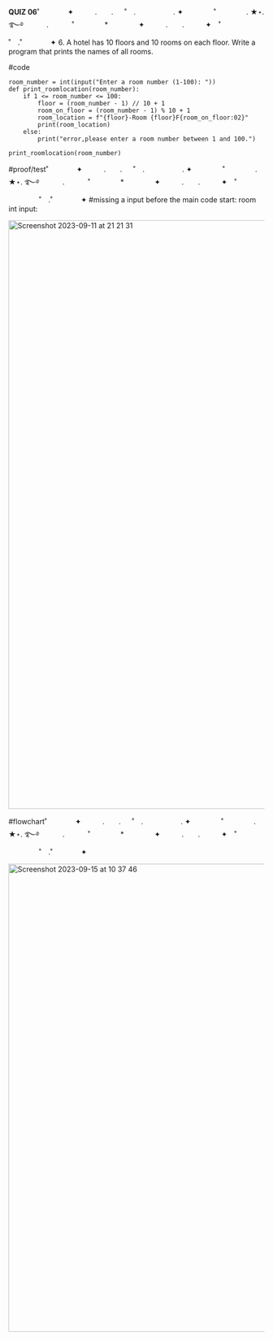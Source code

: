 **QUIZ 06**˚　　　　✦　　　.　　. 　 ˚　.　　　　　 . ✦　　　 　˚　　　　 . ★⋆. ࿐࿔ 
　　　.   　　˚　　 　　*　　 　　✦　　　.　　.　　　✦　˚ 　　　　 ˚　.˚　　　　✦
6. A hotel has 10 floors and 10 rooms on each floor. Write a program that prints the names of all rooms.

#code

    room_number = int(input("Enter a room number (1-100): "))
    def print_roomlocation(room_number):
        if 1 <= room_number <= 100:
            floor = (room_number - 1) // 10 + 1
            room_on_floor = (room_number - 1) % 10 + 1
            room_location = f"{floor}-Room {floor}F{room_on_floor:02}"
            print(room_location)
        else:
            print("error,please enter a room number between 1 and 100.")
    
    print_roomlocation(room_number)
#proof/test˚　　　　✦　　　.　　. 　 ˚　.　　　　　 . ✦　　　 　˚　　　　 . ★⋆. ࿐࿔ 
　　　.   　　˚　　 　　*　　 　　✦　　　.　　.　　　✦　˚ 　　　　 ˚　.˚　　　　✦
#missing a input before the main code start: 
room int input:

<img width="1160" alt="Screenshot 2023-09-11 at 21 21 31" src="https://github.com/marinamen/quizzes/assets/142757957/d13d1b70-5d21-4a98-bc34-5626cbe4ba73">





#flowchart˚　　　　✦　　　.　　. 　 ˚　.　　　　　 . ✦　　　 　˚　　　　 . ★⋆. ࿐࿔ 
　　　.   　　˚　　 　　*　　 　　✦　　　.　　.　　　✦　˚ 　　　　 ˚　.˚　　　　✦

<img width="922" alt="Screenshot 2023-09-15 at 10 37 46" src="https://github.com/marinamen/quizzes/assets/142757957/26b333cf-4ad0-43ba-b07e-a02cc5011a4c">
